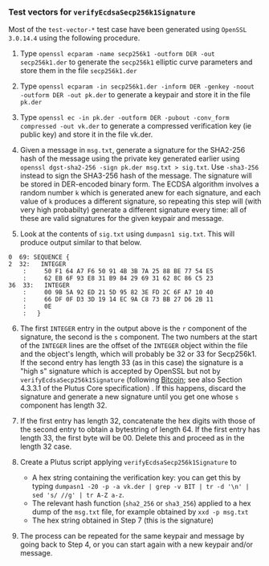 ### Test vectors for `verifyEcdsaSecp256k1Signature`

Most of the `test-vector-*` test case have been generated using `OpenSSL
3.0.14.4` using the following procedure.

   1. Type `openssl ecparam -name secp256k1 -outform DER -out secp256k1.der` to generate the `secp256k1` elliptic curve parameters and store them in the file `secp256k1.der`
   
   2. Type `openssl ecparam -in secp256k1.der -inform DER -genkey -noout -outform DER -out pk.der`
      to generate a keypair and store it in the file `pk.der`

   3. Type `openssl ec -in pk.der -outform DER -pubout -conv_form compressed -out vk.der` to
      generate a compressed verification key (ie public key) and store it in the file vk.der.
   
   4. Given a message in `msg.txt`, generate a signature for the SHA2-256 hash
      of the message using the private key generated earlier using `openssl
      dgst-sha2-256 -sign pk.der msg.txt > sig.txt`.  Use `-sha3-256` instead
      to sign the SHA3-256 hash of the message.  The signature will be stored in
      DER-encoded binary form.  The ECDSA algorithm involves a random number `k`
      which is generated anew for each signature, and each value of `k` produces
      a different signature, so repeating this step will (with very high
      probabilty) generate a different signature every time: all of these are
      valid signatures for the given keypair and message.
      
   5. Look at the contents of `sig.txt` using `dumpasn1 sig.txt`.  This will produce output similar
      to that below.
   
   ```
  0  69: SEQUENCE {
  2  32:   INTEGER
       :     50 F1 64 A7 F6 50 91 4B 3B 7A 25 88 BE 77 54 E5
       :     62 EB 6F 93 E8 31 B9 84 29 69 31 62 8C 86 C5 23
 36  33:   INTEGER
       :     00 9B 5A 92 ED 21 5D 95 82 3E FD 2C 6F A7 10 40
       :     66 DF 0F D3 3D 19 14 EC 9A C8 73 BB 27 D6 2B 11
       :     0E
       :   }
```

   6. The first `INTEGER` entry in the output above is the `r` component of the
      signature, the second is the `s` component.  The two numbers at the start
      of the `INTEGER` lines are the offset of the `INTEGER` object within the
      file and the object's length, which will probably be 32 or 33 for
      Secp256k1.  If the second entry has length 33 (as in this case) the
      signature is a "high s" signature which is accepted by OpenSSL but not by
      `verifyEcdsaSecp256k1Signature` (following
      [Bitcoin](https://github.com/bitcoin/bips/blob/master/bip-0146.mediawiki#low_s);
      see also Section 4.3.3.1 of the Plutus Core specification) .  If this
      happens, discard the signature and generate a new signature until you get
      one whose `s` component has length 32.
      
  7. If the first entry has length 32, concatenate the hex digits with those of the second entry to
     obtain a bytestring of length 64.  If the first entry has length 33, the first byte will be 00.
     Delete this and proceed as in the length 32 case.

  8. Create a Plutus script applying `verifyEcdsaSecp256k1Signature` to
     * A hex string containing the verification key: you can get this by typing 
     `dumpasn1 -20 -p -a vk.der | grep -v BIT | tr -d '\n' | sed 's/ //g' | tr A-Z a-z`.
     * The relevant hash function (`sha2_256` or `sha3_256`) applied to a hex dump of the `msg.txt`
       file, for example obtained by `xxd -p msg.txt`
     * The hex string obtained in Step 7 (this is the signature)
     
  9.  The process can be repeated for the same keypair and message by going back to Step 4, or you
      can start again with a new keypair and/or message.

